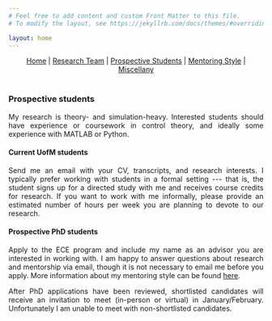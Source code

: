```yaml
---
# Feel free to add content and custom Front Matter to this file.
# To modify the layout, see https://jekyllrb.com/docs/themes/#overriding-theme-defaults

layout: home
---
```


<style>body {text-align: justify}</style>

<center>
<a href="./index.html">Home</a> | <a href="./team.html">Research Team</a> | <a href="./prospectives.html">Prospective Students</a> | <a href="./mentoring.html">Mentoring Style</a> | <a href="./miscellany.html">Miscellany</a>
</center>
<br>

### **Prospective students**

My research is theory- and simulation-heavy. Interested students should have experience or coursework in control theory, and ideally some experience with MATLAB or Python.

#### **Current UofM students**

Send me an email with your CV, transcripts, and research interests. I typically prefer working with students in a formal setting --- that is, the student signs up for a directed study with me and receives course credits for research. If you want to work with me informally, please provide an estimated number of hours per week you are planning to devote to our research. 

#### **Prospective PhD students**
Apply to the ECE program and include my name as an advisor you are interested in working with. I am happy to answer questions about research and mentorship via email, though it is not necessary to email me before you apply. More information about my mentoring style can be found <a href="./mentoring.html">here</a>. 

After PhD applications have been reviewed, shortlisted candidates will receive an invitation to meet (in-person or virtual) in January/February. Unfortunately I am unable to meet with non-shortlisted candidates.

